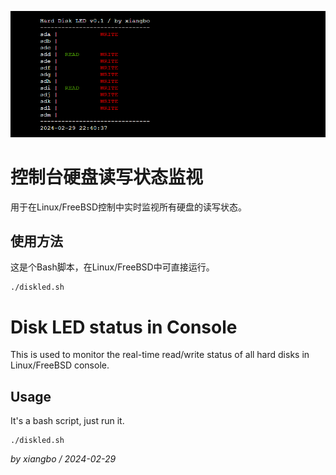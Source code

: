 ![image](console.png)

# 控制台硬盘读写状态监视
用于在Linux/FreeBSD控制中实时监视所有硬盘的读写状态。

## 使用方法 
这是个Bash脚本，在Linux/FreeBSD中可直接运行。

```
./diskled.sh
```

# Disk LED status in Console
This is used to monitor the real-time read/write status of all hard disks in Linux/FreeBSD console.

## Usage
It's a bash script, just run it.

```
./diskled.sh
```

*by xiangbo / 2024-02-29*
